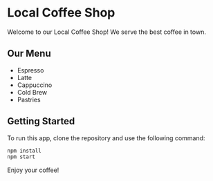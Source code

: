 # Local Coffee Shop

Welcome to our Local Coffee Shop! We serve the best coffee in town.

## Our Menu
- Espresso
- Latte
- Cappuccino
- Cold Brew
- Pastries

## Getting Started
To run this app, clone the repository and use the following command:

```bash
npm install
npm start
```

Enjoy your coffee!